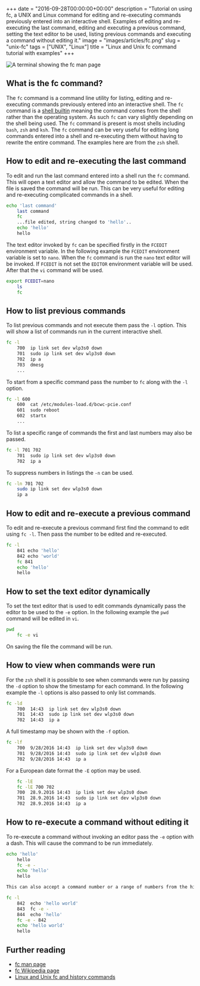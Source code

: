 +++
date = "2016-09-28T00:00:00+00:00"
description = "Tutorial on using fc, a UNIX and Linux command for editing and re-executing commands previously entered into an interactive shell. Examples of editing and re-executing the last command, editing and executing a previous command, setting the text editor to be used, listing previous commands and executing a command without editing it."
image = "images/articles/fc.png"
slug = "unix-fc"
tags = ["UNIX", "Linux"]
title = "Linux and Unix fc command tutorial with examples"
+++

![A terminal showing the fc man page][2]

## What is the fc command?

The `fc` command is a command line utility for listing, editing and re-executing
commands previously entered into an interactive shell. The `fc` command is a
[shell builtin][3] meaning the command comes from the shell rather than the
operating system. As such `fc` can vary slightly depending on the shell being
used. The `fc` command is present is most shells including `bash`, `zsh` and
`ksh`. The `fc` command can be very useful for editing long commands entered
into a shell and re-executing them without having to rewrite the entire command.
The examples here are from the `zsh` shell.

## How to edit and re-executing the last command

To edit and run the last command entered into a shell run the `fc` command. This
will open a text editor and allow the command to be edited. When the file is
saved the command will be run. This can be very useful for editing and
re-executing complicated commands in a shell.

```sh
echo 'last command'
    last command
    fc
    ...file edited, string changed to 'hello'..
    echo 'hello'
    hello
```

The text editor invoked by `fc` can be specified firstly in the `FCEDIT`
environment variable. In the following example the `FCEDIT` environment variable
is set to `nano`. When the `fc` command is run the `nano` text editor will be
invoked. If `FCEDIT` is not set the `EDITOR` environment variable will be used.
After that the `vi` command will be used.

```sh
export FCEDIT=nano
    ls
    fc
```

## How to list previous commands

To list previous commands and not execute them pass the `-l` option. This will
show a list of commands run in the current interactive shell.

```sh
fc -l
    700  ip link set dev wlp3s0 down
    701  sudo ip link set dev wlp3s0 down
    702  ip a
    703  dmesg
    ...
```

To start from a specific command pass the number to `fc` along with the `-l`
option.

```sh
fc -l 600
    600  cat /etc/modules-load.d/bcwc-pcie.conf
    601  sudo reboot
    602  startx
    ...
```

To list a specific range of commands the first and last numbers may also be
passed.

```sh
fc -l 701 702
    701  sudo ip link set dev wlp3s0 down
    702  ip a
```

To suppress numbers in listings the `-n` can be used.

```sh
fc -ln 701 702
    sudo ip link set dev wlp3s0 down
    ip a
```

## How to edit and re-execute a previous command

To edit and re-execute a previous command first find the command to edit using
`fc -l`. Then pass the number to be edited and re-executed.

```sh
fc -l
    841 echo 'hello'
    842 echo 'world'
    fc 841
    echo 'hello'
    hello
```

## How to set the text editor dynamically

To set the text editor that is used to edit commands dynamically pass the editor
to be used to the `-e` option. In the following example the `pwd` command will
be edited in `vi`.

```sh
pwd
    fc -e vi
```

On saving the file the command will be run.

## How to view when commands were run

For the `zsh` shell it is possible to see when commands were run by passing the
`-d` option to show the timestamp for each command. In the following example the
`-l` options is also passed to only list commands.

```sh
fc -ld
    700  14:43  ip link set dev wlp3s0 down
    701  14:43  sudo ip link set dev wlp3s0 down
    702  14:43  ip a
```

A full timestamp may be shown with the `-f` option.

```sh
fc -lf
    700  9/28/2016 14:43  ip link set dev wlp3s0 down
    701  9/28/2016 14:43  sudo ip link set dev wlp3s0 down
    702  9/28/2016 14:43  ip a
```

For a European date format the `-E` option may be used.

```sh
    fc -lE
    fc -lE 700 702
    700  28.9.2016 14:43  ip link set dev wlp3s0 down
    701  28.9.2016 14:43  sudo ip link set dev wlp3s0 down
    702  28.9.2016 14:43  ip a
```

## How to re-execute a command without editing it

To re-execute a command without invoking an editor pass the `-e` option with a
dash. This will cause the command to be run immediately.

```sh
echo 'hello'
    hello
    fc -e -
    echo 'hello'
    hello

This can also accept a command number or a range of numbers from the history.
```

```sh
fc -l
    842  echo 'hello world'
    843  fc -e -
    844  echo 'hello'
    fc -e - 842
    echo 'hello world'
    hello
```

## Further reading

- [fc man page][1]
- [fc Wikipedia page][3]
- [Linux and Unix fc and history commands][4]

[1]: https://linux.die.net/man/1/fc
[2]: /images/articles/fc.png "Linux and Unix fc command"
[3]: https://en.wikipedia.org/wiki/Fc_(Unix)
[4]: http://www.computerhope.com/unix/uhistory.htm
